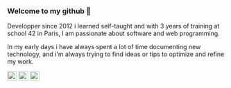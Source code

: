### Welcome to my github 👋 

<!--
**jguyet/jguyet** is a ✨ _special_ ✨ repository because its `README.md` (this file) appears on your GitHub profile.

Here are some ideas to get you started:

- 🔭 I’m currently working on ...
- 🌱 I’m currently learning ...
- 👯 I’m looking to collaborate on ...
- 🤔 I’m looking for help with ...
- 💬 Ask me about ...
- 📫 How to reach me: ...
- 😄 Pronouns: ...
- ⚡ Fun fact: ...
-->

<!-- ### 🤝 Connect with me:

-->

Developper since 2012 i learned self-taught and with 3 years of training at school 42 in Paris, I am passionate about software and web programming.  
  
In my early days i have always spent a lot of time documenting new technology, and i'm always trying to find ideas or tips to optimize and refine my work.
<!--
### <img align="left" alt="" width="24px" src="https://upload.wikimedia.org/wikipedia/commons/thumb/0/00/Octicons-repo.svg/450px-Octicons-repo.svg.png" /> &nbsp; Important projects


<img src="https://github-readme-stats.vercel.app/api/pin?username=jguyet&repo=fosfo&title_color=fff&icon_color=f9f9f9&text_color=9f9f9f&bg_color=151515" /><img  src="https://github-readme-stats.vercel.app/api/pin?username=jguyet&repo=jiji-cli&title_color=fff&icon_color=f9f9f9&text_color=9f9f9f&bg_color=151515" /><img  src="https://github-readme-stats.vercel.app/api/pin?username=jguyet&repo=node-network-clustering&title_color=fff&icon_color=f9f9f9&text_color=9f9f9f&bg_color=151515" /><img src="https://github-readme-stats.vercel.app/api/pin?username=jguyet&repo=jguyet.github.io&title_color=fff&icon_color=f9f9f9&text_color=9f9f9f&bg_color=151515" /> -->

<!--
### <img align="left" alt="" width="26px" src="https://github.githubassets.com/images/modules/logos_page/GitHub-Mark.png" /> &nbsp; My Github Stats
<img src="https://github-readme-stats.codestackr.vercel.app/api?username=jguyet&show_icons=true&hide_border=false&hide_title=true&hide_rank=false&include_all_commits=true&bg_color=000000&title_color=fff&text_color=fff" /> <img alt="Most Used Languages" src="https://github-readme-stats.vercel.app/api/top-langs/?username=jguyet&layout=compact&hide=TSQL,C&bg_color=000000&title_color=fff&text_color=fff" /> -->

[<img alt="codeSTACKr | LinkedIn" width="22px" src="https://cdn.jsdelivr.net/npm/simple-icons@v3/icons/linkedin.svg" />](https://www.linkedin.com/in/jeremy-guyet-36aaa3122) [<img alt="codeSTACKr | Instagram" width="22px" src="https://cdn.jsdelivr.net/npm/simple-icons@v3/icons/instagram.svg" />](https://instagram.com/jeremyguyet) [<img alt="codeSTACKr | Instagram" width="22px" src="https://cdn.jsdelivr.net/npm/simple-icons@v3/icons/superuser.svg" />](https://jguyet.github.io)  
